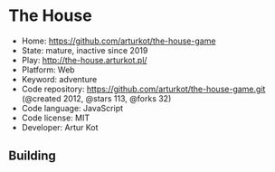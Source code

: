 # The House

- Home: https://github.com/arturkot/the-house-game
- State: mature, inactive since 2019
- Play: http://the-house.arturkot.pl/
- Platform: Web
- Keyword: adventure
- Code repository: https://github.com/arturkot/the-house-game.git (@created 2012, @stars 113, @forks 32)
- Code language: JavaScript
- Code license: MIT
- Developer: Artur Kot

## Building
